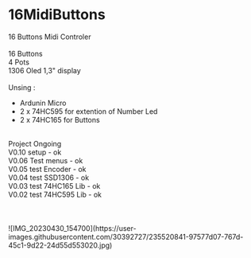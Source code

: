 # 16MidiButtons
 16 Buttons Midi Controler<br><br>
  16 Buttons<br>
  4 Pots<br>
  1306 Oled 1,3" display<br>
 <br>
 Unsing :<br>
 - Ardunin Micro<br>
 - 2 x 74HC595 for extention of Number Led<br>
 - 2 x 74HC165 for Buttons<br>
 <br> 
 Project Ongoing<br>
 V0.10 setup            - ok<br>
 V0.06 Test menus       - ok<br>
 V0.05 test Encoder     - ok<br>
 V0.04 test SSD1306     - ok<br>
 V0.03 test 74HC165 Lib - ok<br>
 V0.02 test 74HC595 Lib - ok<br>
 <br><br>
<br>
![IMG_20230430_154700](https://user-images.githubusercontent.com/30392727/235520841-97577d07-767d-45c1-9d22-24d55d553020.jpg)
